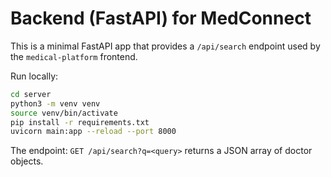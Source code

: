 # Backend (FastAPI) for MedConnect

This is a minimal FastAPI app that provides a `/api/search` endpoint used by the `medical-platform` frontend.

Run locally:

```bash
cd server
python3 -m venv venv
source venv/bin/activate
pip install -r requirements.txt
uvicorn main:app --reload --port 8000
```

The endpoint: `GET /api/search?q=<query>` returns a JSON array of doctor objects.
